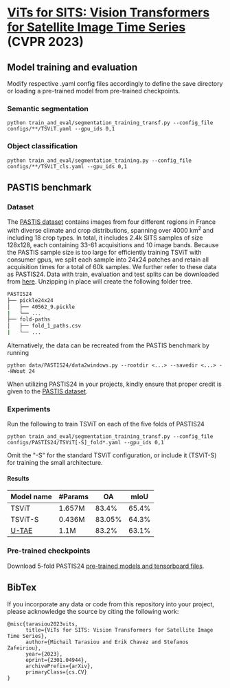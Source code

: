 # [ViTs for SITS: Vision Transformers for Satellite Image Time Series](https://arxiv.org/abs/2301.04944) (CVPR 2023)

## Model training and evaluation
Modify respective .yaml config files accordingly to define the save directory or loading a pre-trained model from pre-trained checkpoints. 

### Semantic segmentation
	python train_and_eval/segmentation_training_transf.py --config_file configs/**/TSViT.yaml --gpu_ids 0,1

### Object classification
	python train_and_eval/segmentation_training.py --config_file configs/**/TSViT_cls.yaml --gpu_ids 0,1
	
## PASTIS benchmark

### Dataset
The [PASTIS dataset](https://github.com/VSainteuf/pastis-benchmark) contains images from four different regions in France with diverse climate and 
crop distributions, spanning over 4000 km<sup>2</sup> and including 18 crop types. In total, it includes 2.4k SITS samples of 
size 128x128, each containing 33-61 acquisitions and 10 image bands. Because the PASTIS sample size is too 
large for efficiently training TSViT with consumer gpus, we split each sample into 24x24 patches and retain 
all acquisition times for a total of 60k samples. We further refer to these data as PASTIS24. 
Data with train, evaluation and test splits can be downloaded from [here](https://drive.google.com/drive/folders/1Lm0repzD_1NVcECsrwF8Q3bP2XEp2a0y). 
Unzipping in place will create the following folder tree.
```bash
PASTIS24
├── pickle24x24
│   ├── 40562_9.pickle
|   └── ...
├── fold-paths
│   ├── fold_1_paths.csv
|   └── ...
```
Alternatively, the data can be recreated from the PASTIS benchmark by running

	python data/PASTIS24/data2windows.py --rootdir <...> --savedir <...> --HWout 24

When utilizing PASTIS24 in your projects, kindly ensure that proper credit is given to the  [PASTIS dataset](https://github.com/VSainteuf/pastis-benchmark). 


### Experiments
Run the following to train TSViT on each of the five folds of PASTIS24 

	python train_and_eval/segmentation_training_transf.py --config_file configs/PASTIS24/TSViT[-S]_fold*.yaml --gpu_ids 0,1

Omit the "-S" for the standard TSViT configuration, or include it (TSViT-S) for training the small architecture.
#### Results
| Model name         | #Params| OA  |  mIoU |
| ------------------ |---- |---- | ---| 
| TSViT   | 1.657M|    83.4%    |  65.4%| 
| TSViT-S   | 0.436M|    83.05%    |  64.3%| 
| [U-TAE](https://github.com/VSainteuf/utae-paps)   |   1.1M| 83.2%   | 63.1%|

### Pre-trained checkpoints
Download 5-fold PASTIS24 [pre-trained models and tensorboard files](https://drive.google.com/file/d/1AzWEtHxojuCjaIsekja4J54LuEb9e7kw/view?usp=share_link).


## BibTex
If you incorporate any data or code from this repository into your project, please acknowledge the source by citing the following work:

```
@misc{tarasiou2023vits,
      title={ViTs for SITS: Vision Transformers for Satellite Image Time Series}, 
      author={Michail Tarasiou and Erik Chavez and Stefanos Zafeiriou},
      year={2023},
      eprint={2301.04944},
      archivePrefix={arXiv},
      primaryClass={cs.CV}
}
```

